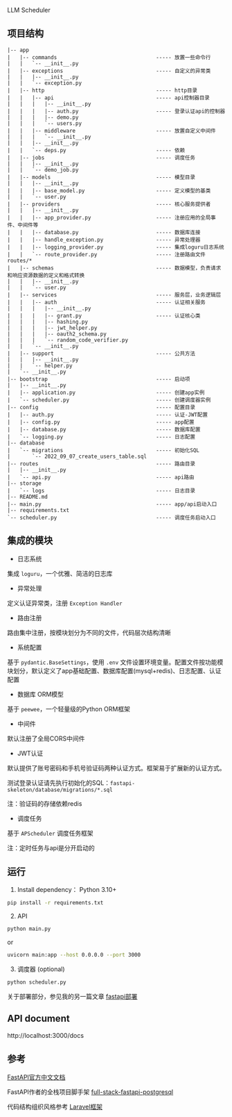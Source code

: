 LLM Scheduler

## 项目结构

```
|-- app
|   |-- commands                                ----- 放置一些命令行
|   |   `-- __init__.py
|   |-- exceptions                              ----- 自定义的异常类
|   |   |-- __init__.py
|   |   `-- exception.py
|   |-- http                                    ----- http目录
|   |   |-- api                                 ----- api控制器目录
|   |   |   |-- __init__.py
|   |   |   |-- auth.py                         ----- 登录认证api的控制器
|   |   |   |-- demo.py
|   |   |   `-- users.py
|   |   |-- middleware                          ----- 放置自定义中间件
|   |   |   `-- __init__.py
|   |   |-- __init__.py
|   |   `-- deps.py                             ----- 依赖
|   |-- jobs                                    ----- 调度任务
|   |   |-- __init__.py
|   |   `-- demo_job.py
|   |-- models                                  ----- 模型目录
|   |   |-- __init__.py
|   |   |-- base_model.py                       ----- 定义模型的基类
|   |   `-- user.py
|   |-- providers                               ----- 核心服务提供者
|   |   |-- __init__.py
|   |   |-- app_provider.py                     ----- 注册应用的全局事件、中间件等
|   |   |-- database.py                         ----- 数据库连接
|   |   |-- handle_exception.py                 ----- 异常处理器
|   |   |-- logging_provider.py                 ----- 集成loguru日志系统
|   |   `-- route_provider.py                   ----- 注册路由文件routes/*
|   |-- schemas                                 ----- 数据模型，负责请求和响应资源数据的定义和格式转换
|   |   |-- __init__.py
|   |   `-- user.py
|   |-- services                                ----- 服务层，业务逻辑层
|   |   |-- auth                                ----- 认证相关服务
|   |   |   |-- __init__.py
|   |   |   |-- grant.py                        ----- 认证核心类
|   |   |   |-- hashing.py
|   |   |   |-- jwt_helper.py
|   |   |   |-- oauth2_schema.py
|   |   |   `-- random_code_verifier.py
|   |   `-- __init__.py
|   |-- support                                 ----- 公共方法
|   |   |-- __init__.py
|   |   `-- helper.py
|   `-- __init__.py
|-- bootstrap                                   ----- 启动项
|   |-- __init__.py
|   |-- application.py                          ----- 创建app实例
|   `-- scheduler.py                            ----- 创建调度器实例
|-- config                                      ----- 配置目录
|   |-- auth.py                                 ----- 认证-JWT配置
|   |-- config.py                               ----- app配置
|   |-- database.py                             ----- 数据库配置
|   `-- logging.py                              ----- 日志配置
|-- database
|   `-- migrations                              ----- 初始化SQL
|       `-- 2022_09_07_create_users_table.sql
|-- routes                                      ----- 路由目录
|   |-- __init__.py
|   `-- api.py                                  ----- api路由
|-- storage
|   `-- logs                                    ----- 日志目录
|-- README.md
|-- main.py                                     ----- app/api启动入口
|-- requirements.txt
`-- scheduler.py                                ----- 调度任务启动入口
```

## 集成的模块

- 日志系统

集成 `loguru`，一个优雅、简洁的日志库

- 异常处理

定义认证异常类，注册 `Exception Handler`

- 路由注册

路由集中注册，按模块划分为不同的文件，代码层次结构清晰

- 系统配置

基于 `pydantic.BaseSettings`，使用 `.env` 文件设置环境变量。配置文件按功能模块划分，默认定义了app基础配置、数据库配置(mysql+redis)、日志配置、认证配置

- 数据库 ORM模型

基于 `peewee`，一个轻量级的Python ORM框架

- 中间件

默认注册了全局CORS中间件

- JWT认证

默认提供了账号密码和手机号验证码两种认证方式。框架易于扩展新的认证方式。

测试登录认证请先执行初始化的SQL：`fastapi-skeleton/database/migrations/*.sql`

注：验证码的存储依赖redis

- 调度任务

基于 `APScheduler` 调度任务框架

注：定时任务与api是分开启动的

## 运行

1. Install dependency：
Python 3.10+
```bash
pip install -r requirements.txt
```

2. API

```bash
python main.py
```
or 

```bash
uvicorn main:app --host 0.0.0.0 --port 3000
```

3. 调度器 (optional)

```bash
python scheduler.py 
```

关于部署部分，参见我的另一篇文章 [fastapi部署](https://www.kxler.com/2022/10/21/fastapi-deployment-venv-gunicorn-service/)

## API document
http://localhost:3000/docs

## 参考

[FastAPI官方中文文档](https://fastapi.tiangolo.com/zh/)

FastAPI作者的全栈项目脚手架 [full-stack-fastapi-postgresql](https://github.com/tiangolo/full-stack-fastapi-postgresql)

代码结构组织风格参考 [Laravel框架](https://github.com/laravel/laravel)
